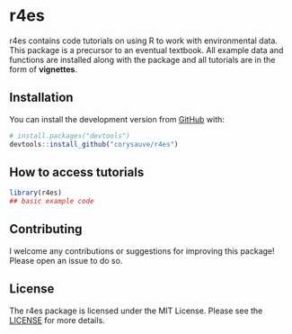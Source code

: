 
<!-- README.md is generated from README.Rmd. Please edit that file -->

# r4es

<!-- badges: start -->

<!-- badges: end -->

r4es contains code tutorials on using R to work with environmental data.
This package is a precursor to an eventual textbook. All example data
and functions are installed along with the package and all tutorials are
in the form of **vignettes**.

## Installation

You can install the development version from
[GitHub](https://github.com/) with:

``` r
# install.packages("devtools")
devtools::install_github("corysauve/r4es")
```

## How to access tutorials

``` r
library(r4es)
## basic example code
```

## Contributing

I welcome any contributions or suggestions for improving this package\!
Please open an issue to do so.

## License

The r4es package is licensed under the MIT License. Please see the
[LICENSE](LICENSE.md) for more details.

